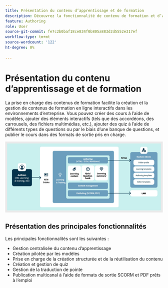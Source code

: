 ```yaml
---
title: Présentation du contenu d’apprentissage et de formation
description: Découvrez la fonctionnalité de contenu de formation et d’apprentissage présente dans Adobe Experience Manager Guides.
feature: Authoring
role: User
source-git-commit: fe7c2b0baf18ce834f0b805a883d2d5552e317ef
workflow-type: tm+mt
source-wordcount: '122'
ht-degree: 0%

---
```


# Présentation du contenu d’apprentissage et de formation

La prise en charge des contenus de formation facilite la création et la gestion de contenus de formation en ligne interactifs dans les environnements d’entreprise. Vous pouvez créer des cours à l’aide de modèles, ajouter des éléments interactifs (tels que des accordéons, des carrousels, des fichiers multimédias, etc.), ajouter des quiz à l’aide de différents types de questions ou par le biais d’une banque de questions, et publier le cours dans des formats de sortie pris en charge.

![](assets/learning-and-training-content-components.jpg)

## Présentation des principales fonctionnalités

Les principales fonctionnalités sont les suivantes :

- Gestion centralisée du contenu d’apprentissage
- Création pilotée par les modèles
- Prise en charge de la création structurée et de la réutilisation du contenu
- Création et gestion de quiz
- Gestion de la traduction de pointe
- Publication multicanal à l’aide de formats de sortie SCORM et PDF prêts à l’emploi




